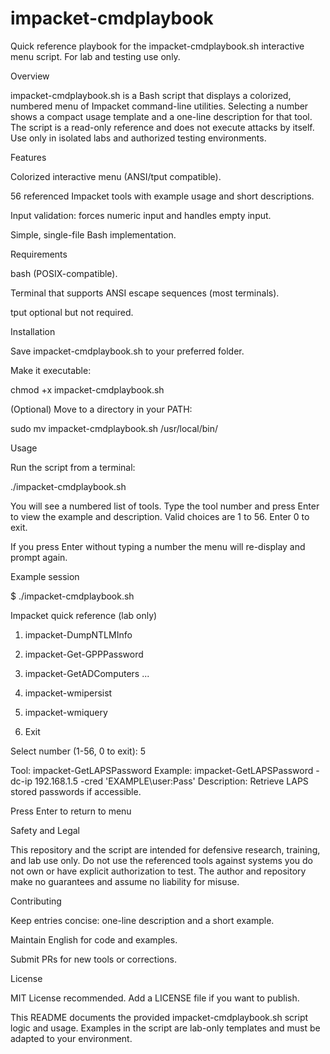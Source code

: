 # impacket-cmdplaybook

Quick reference playbook for the impacket-cmdplaybook.sh interactive menu script.
For lab and testing use only.

Overview

impacket-cmdplaybook.sh is a Bash script that displays a colorized, numbered menu of Impacket command-line utilities. Selecting a number shows a compact usage template and a one-line description for that tool. The script is a read-only reference and does not execute attacks by itself. Use only in isolated labs and authorized testing environments.

Features

Colorized interactive menu (ANSI/tput compatible).

56 referenced Impacket tools with example usage and short descriptions.

Input validation: forces numeric input and handles empty input.

Simple, single-file Bash implementation.

Requirements

bash (POSIX-compatible).

Terminal that supports ANSI escape sequences (most terminals).

tput optional but not required.

Installation

Save impacket-cmdplaybook.sh to your preferred folder.

Make it executable:

chmod +x impacket-cmdplaybook.sh

(Optional) Move to a directory in your PATH:

sudo mv impacket-cmdplaybook.sh /usr/local/bin/

Usage

Run the script from a terminal:

./impacket-cmdplaybook.sh

You will see a numbered list of tools. Type the tool number and press Enter to view the example and description. Valid choices are 1 to 56. Enter 0 to exit.

If you press Enter without typing a number the menu will re-display and prompt again.

Example session

$ ./impacket-cmdplaybook.sh

Impacket quick reference (lab only)

 1) impacket-DumpNTLMInfo
 2) impacket-Get-GPPPassword
 3) impacket-GetADComputers
 ...
55) impacket-wmipersist
56) impacket-wmiquery

0) Exit

Select number (1-56, 0 to exit): 5

Tool: impacket-GetLAPSPassword
Example: impacket-GetLAPSPassword -dc-ip 192.168.1.5 -cred 'EXAMPLE\\user:Pass'
Description: Retrieve LAPS stored passwords if accessible.

Press Enter to return to menu

Safety and Legal

This repository and the script are intended for defensive research, training, and lab use only. Do not use the referenced tools against systems you do not own or have explicit authorization to test. The author and repository make no guarantees and assume no liability for misuse.

Contributing

Keep entries concise: one-line description and a short example.

Maintain English for code and examples.

Submit PRs for new tools or corrections.

License

MIT License recommended. Add a LICENSE file if you want to publish.

This README documents the provided impacket-cmdplaybook.sh script logic and usage. Examples in the script are lab-only templates and must be adapted to your environment.
